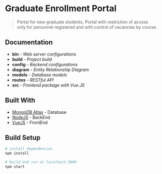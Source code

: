 # Graduate Enrollment Portal

> Portal for new graduate students. Portal with restriction of access only for personnel registered and with control of vacancies by course.

## Documentation

* **bin** - *Web server configurations*
* **build** - *Project build*
* **config** - *Backend configurations*
* **diagram** - *Entity Relationship Diagram*
* **models** - *Database models*
* **routes** - *RESTful API*
* **src** - *Frontend package with Vue.JS*

## Built With

* [MongoDB Atlas](https://www.mongodb.com/cloud/atlas/) - Database
* [NodeJS](https://nodejs.org/) - BackEnd
* [VueJS](https://vuejs.org/) - FrontEnd

## Build Setup

``` bash
# install dependencies
npm install

# build and run at localhost:3000
npm start
